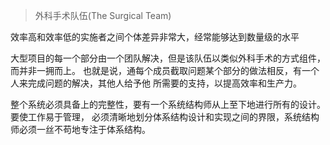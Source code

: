 > 外科手术队伍(The Surgical Team)

效率高和效率低的实施者之间个体差异非常大，经常能够达到数量级的水平

大型项目的每一个部分由一个团队解决，但是该队伍以类似外科手术的方式组件，而并非一拥而上。
也就是说，通每个成员截取问题某个部分的做法相反，有一个人来完成问题的解决，其他人给予他
所需要的支持，以提高效率和生产力。

整个系统必须具备上的完整性，要有一个系统结构师从上至下地进行所有的设计。要使工作易于管理，
必须清晰地划分体系结构设计和实现之间的界限，系统结构师必须一丝不苟地专注于体系结构。
